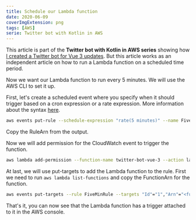 ```yaml
---
title: Schedule our Lambda function
date: 2020-06-09
coverImgExtension: png
tags: [AWS]
serie: Twitter bot with Kotlin in AWS
---
```


This article is part of the **Twitter bot with Kotlin in AWS series** showing how [I created a Twitter bot for Vue 3 updates](/dev-blog/twitter-bot-vue-3-updates.html). But this article works as an independent article on how to run a Lambda function on a scheduled time period.

Now we want our Lambda function to run every 5 minutes. We will use the AWS CLI to set it up.

First, let's create a scheduled event where you specify when it should trigger based on a cron expression or a rate expression. More information about the syntax [here](https://docs.aws.amazon.com/AmazonCloudWatch/latest/events/ScheduledEvents.html).

```bash
aws events put-rule --schedule-expression "rate(5 minutes)" --name FiveMinRule
```

Copy the RuleArn from the output.

Now we will add permission for the CloudWatch event to trigger the function.

```bash
aws lambda add-permission --function-name twitter-bot-vue-3 --action lambda:InvokeFunction --principal events.amazonaws.com --source-arn <rule-arn-from-above> --statement-id my-scheduled-event
```

At last, we will use put-targets to add the Lambda function to the rule. First we need to run `aws lambda list-functions` and copy the FunctionArn for the function.

```bash
aws events put-targets --rule FiveMinRule --targets "Id"="1","Arn"="<function-arn>"
```

That's it, you can now see that the Lambda function has a trigger attached to it in the AWS console.
